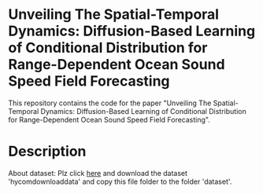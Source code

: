 # Unveiling The Spatial-Temporal Dynamics: Diffusion-Based Learning of Conditional Distribution for Range-Dependent Ocean Sound Speed Field Forecasting
This repository contains the code for the paper "Unveiling The Spatial-Temporal Dynamics: Diffusion-Based Learning of Conditional Distribution for Range-Dependent Ocean Sound Speed Field Forecasting".
# Description
About dataset: Plz click [here](https://drive.google.com/drive/my-drive) and download the dataset 'hycomdownloaddata' and copy this file folder to the folder 'dataset'.
